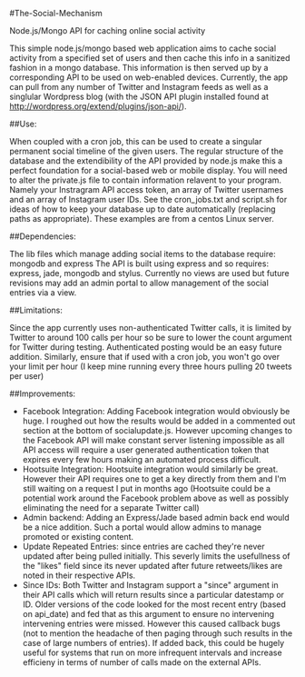 #The-Social-Mechanism

Node.js/Mongo API for caching online social activity

This simple node.js/mongo based web application aims to cache social activity from a specified set of users and then cache this info in a sanitized fashion in a mongo database. This information is then served up by a corresponding API to be used on web-enabled devices. Currently, the app can pull from any number of Twitter and Instagram feeds as well as a singlular Wordpress blog (with the JSON API plugin installed found at http://wordpress.org/extend/plugins/json-api/).

##Use:

When coupled with a cron job, this can be used to create a singular permanent social timeline of the given users. The regular structure of the database and the extendibility of the API provided by node.js make this a perfect foundation for a social-based web or mobile display. You will need to alter the private.js file to contain information relavent to your program. Namely your Instragram API access token, an array of Twitter usernames and an array of Instagram user IDs. See the cron_jobs.txt and script.sh for ideas of how to keep your database up to date automatically (replacing paths as appropriate). These examples are from a centos Linux server.

##Dependencies:

The lib files which manage adding social items to the database require: mongodb and express
The API is built using express and so requires: express, jade, mongodb and stylus. Currently no views are used but future revisions may add an admin portal to allow management of the social entries via a view.

##Limitations:

Since the app currently uses non-authenticated Twitter calls, it is limited by Twitter to around 100 calls per hour so be sure to lower the count argument for Twitter during testing. Authenticated posting would be an easy future addition. Similarly, ensure that if used with a cron job, you won't go over your limit per hour (I keep mine running every three hours pulling 20 tweets per user)

##Improvements:
* Facebook Integration: Adding Facebook integration would obviously be huge. I roughed out how the results would be added in a commented out section at the bottom of socialupdate.js. However upcoming changes to the Facebook API will make constant server listening impossible as all API access will require a user generated authentication token that expires every few hours making an automated process difficult.
* Hootsuite Integration: Hootsuite integration would similarly be great. However their API requires one to get a key directly from them and I'm still waiting on a request I put in months ago (Hootsuite could be a potential work around the Facebook problem above as well as possibly eliminating the need for a separate Twitter call)
* Admin backend: Adding an Express/Jade based admin back end would be a nice addition. Such a portal would allow admins to manage promoted or existing content.
* Update Repeated Entries: since entries are cached they're never updated after being pulled initially. This severly limits the usefullness of the "likes" field since its never updated after future retweets/likes are noted in their respective APIs.
* Since IDs: Both Twitter and Instagram support a "since" argument in their API calls which will return results since a particular datestamp or ID. Older versions of the code looked for the most recent entry (based on api_date) and fed that as this argument to ensure no intervening intervening entries were missed. However this caused callback bugs (not to mention the headache of then paging through such results in the case of large numbers of entries). If added back, this could be hugely useful for systems that run on more infrequent intervals and increase efficieny in terms of number of calls made on the external APIs.
